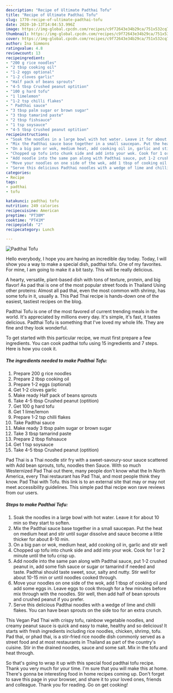 ```yaml
---
description: "Recipe of Ultimate Padthai Tofu"
title: "Recipe of Ultimate Padthai Tofu"
slug: 1770-recipe-of-ultimate-padthai-tofu
date: 2020-10-13T14:04:53.996Z
image: https://img-global.cpcdn.com/recipes/c9f72643e34b29ca/751x532cq70/padthai-tofu-recipe-main-photo.jpg
thumbnail: https://img-global.cpcdn.com/recipes/c9f72643e34b29ca/751x532cq70/padthai-tofu-recipe-main-photo.jpg
cover: https://img-global.cpcdn.com/recipes/c9f72643e34b29ca/751x532cq70/padthai-tofu-recipe-main-photo.jpg
author: Ina Simmons
ratingvalue: 4.8
reviewcount: 13
recipeingredient:
- "200 g rice noodles"
- "2 tbsp cooking oil"
- "1-2 eggs optional"
- "1-2 cloves garlic"
- "Half pack of beans sprouts"
- "4-5 tbsp Crushed peanut optition"
- "100 g hard tofu"
- "1 limelemon"
- "1-2 tsp chilli flakes"
- " Padthai sauce"
- "3 tbsp palm sugar or brown sugar"
- "3 tbsp tamarind paste"
- "2 tbsp fishsauce"
- "1 tsp soysauce"
- "4-5 tbsp Crushed peanut optition"
recipeinstructions:
- "Soak the noodles in a large bowl with hot water. Leave it for about 10 min so they start to soften."
- "Mix the Padthai sauce base together in a small saucepan. Put the heat on medium heat and stir until sugar dissolve and sauce become a little thicker for about 8-10 min."
- "On a big pan or wok, medium heat, add cooking oil in, garlic and stir well"
- "Chopped up tofu into chunk side and add into your wok. Cook for 1 or 2 minute until the tofu crisp up."
- "Add noodle into the same pan along with Padthai sauce, put 1-2 crushed peanut in, add some fish sauce or sugar or tamarind if needed and taste. Padthai should taste sweet, sour, salty and nutty. Stir well for about 10-15 min or until noodles cooked through."
- "Move your noodles on one side of the wok, add 1 tbsp of cooking oil and add some eggs in. Leave eggs to cook through for a few minutes before mix through with the noodles. Stir well, then add half of bean sprouts and crushed peanut if you prefer."
- "Serve this delicious Padthai noodles with a wedge of lime and chilli flakes. You can have bean sprouts on the side too for an extra crunch."
categories:
- Recipe
tags:
- padthai
- tofu

katakunci: padthai tofu 
nutrition: 249 calories
recipecuisine: American
preptime: "PT38M"
cooktime: "PT41M"
recipeyield: "2"
recipecategory: Lunch

---
```



![Padthai Tofu](https://img-global.cpcdn.com/recipes/c9f72643e34b29ca/751x532cq70/padthai-tofu-recipe-main-photo.jpg)

Hello everybody, I hope you are having an incredible day today. Today, I will show you a way to make a special dish, padthai tofu. One of my favorites. For mine, I am going to make it a bit tasty. This will be really delicious.

A hearty, versatile, plant-based dish with tons of texture, protein, and big flavor! As pad thai is one of the most popular street foods in Thailand Using other proteins: Almost all pad thai, even the most common with shrimp, has some tofu in it, usually a. This Pad Thai recipe is hands-down one of the easiest, tastiest recipes on the blog.

Padthai Tofu is one of the most favored of current trending meals in the world. It's appreciated by millions every day. It's simple, it's fast, it tastes delicious. Padthai Tofu is something that I've loved my whole life. They are fine and they look wonderful.


To get started with this particular recipe, we must first prepare a few ingredients. You can cook padthai tofu using 15 ingredients and 7 steps. Here is how you cook it.

<!--inarticleads1-->

##### The ingredients needed to make Padthai Tofu:

1. Prepare 200 g rice noodles
1. Prepare 2 tbsp cooking oil
1. Prepare 1-2 eggs (optional)
1. Get 1-2 cloves garlic
1. Make ready Half pack of beans sprouts
1. Take 4-5 tbsp Crushed peanut (optition)
1. Get 100 g hard tofu
1. Get 1 lime/lemon
1. Prepare 1-2 tsp chilli flakes
1. Take  Padthai sauce
1. Make ready 3 tbsp palm sugar or brown sugar
1. Take 3 tbsp tamarind paste
1. Prepare 2 tbsp fishsauce
1. Get 1 tsp soysauce
1. Take 4-5 tbsp Crushed peanut (optition)


Pad Thai is a Thai noodle stir fry with a sweet-savoury-sour sauce scattered with Add bean sprouts, tofu, noodles then Sauce. With so much Westernized Pad Thai out there, many people don&#39;t know what the In North America, every Thai restaurant has Pad Thai, and most people think they know. Pad Thai with Tofu. this link is to an external site that may or may not meet accessibility guidelines. This simple pad thai recipe won rave reviews from our users. 

<!--inarticleads2-->

##### Steps to make Padthai Tofu:

1. Soak the noodles in a large bowl with hot water. Leave it for about 10 min so they start to soften.
1. Mix the Padthai sauce base together in a small saucepan. Put the heat on medium heat and stir until sugar dissolve and sauce become a little thicker for about 8-10 min.
1. On a big pan or wok, medium heat, add cooking oil in, garlic and stir well
1. Chopped up tofu into chunk side and add into your wok. Cook for 1 or 2 minute until the tofu crisp up.
1. Add noodle into the same pan along with Padthai sauce, put 1-2 crushed peanut in, add some fish sauce or sugar or tamarind if needed and taste. Padthai should taste sweet, sour, salty and nutty. Stir well for about 10-15 min or until noodles cooked through.
1. Move your noodles on one side of the wok, add 1 tbsp of cooking oil and add some eggs in. Leave eggs to cook through for a few minutes before mix through with the noodles. Stir well, then add half of bean sprouts and crushed peanut if you prefer.
1. Serve this delicious Padthai noodles with a wedge of lime and chilli flakes. You can have bean sprouts on the side too for an extra crunch.


This Vegan Pad Thai with crispy tofu, rainbow vegetable noodles, and creamy peanut sauce is quick and easy to make, healthy and so delicious! It starts with fresh ingredients including rice noodles, chicken, shrimp, tofu. Pad thai, or phad thai, is a stir-fried rice noodle dish commonly served as a street food and at most restaurants in Thailand as part of the country&#39;s cuisine. Stir in the drained noodles, sauce and some salt. Mix in the tofu and heat through. 

So that's going to wrap it up with this special food padthai tofu recipe. Thank you very much for your time. I'm sure that you will make this at home. There's gonna be interesting food in home recipes coming up. Don't forget to save this page in your browser, and share it to your loved ones, friends and colleague. Thank you for reading. Go on get cooking!
